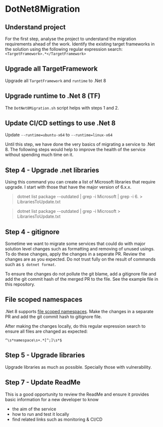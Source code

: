 # DotNet8Migration

## Understand project
For the first step, analyse the project to understand the migration requirements ahead of the work.
Identify the existing target frameworks in the solution using the following regular expression search:
``<TargetFramework>.*</TargetFramework>``

## Upgrade all TargetFramework

Upgrade all ``TargetFramework`` and ``runtime`` to .Net 8

## Upgrade runtime to .Net 8 (TF)
The ```DotNet8Migration.sh``` script helps with steps 1 and 2. 

## Update CI/CD settings to use .Net 8

Update ``--runtime=ubuntu-x64`` to ``--runtime=linux-x64``

Until this step, we have done the very basics of migrating a service to .Net 8. The following steps would help to improve the health of the service without spending much time on it.

## Step 4 - Upgrade .net libraries 
Using this command you can create a list of Microsoft libraries that require upgrade. I start with those that have the major version of 6.x.x.
> dotnet list package --outdated | grep -i Microsoft | grep -i 6. > LibrariesToUpdate.txt

>dotnet list package --outdated | grep -i Microsoft > LibrariesToUpdate.txt

## Step 4 - gitignore
Sometime we want to migrate some services that could do with major solution level changes such as formatting and removing of unused usings.  
To do these changes, apply the changes in a seperate PR. Review the changes are as you expected. Do not trust fully on the result of commands such as ``$ dotnet format``.

To ensure the changes do not pollute the git blame, add a gitignore file and add the git commit hash of the merged PR to the file. See the example file in this repository.

## File scoped namespaces

.Net 8 supports [file scoped namespaces](https://learn.microsoft.com/en-us/dotnet/csharp/language-reference/proposals/csharp-10.0/file-scoped-namespaces).
Make the changes in a separate PR and add the git commit hash to gitignore file.

After making the changes locally, do this regular expression search to ensure all files are changed as expected:

``^\s*namespace\s+.*[^;]\s*$``

## Step 5 - Upgrade libraries
 Upgrade libraries as much as possible. Specially those with vulnerability.

## Step 7 - Update ReadMe 
This is a good opportunity to review the ReadMe and ensure it provides basic information for a new developer to know 
* the aim of the service  
* how to run and test it locally
* find related links such as monitoring & CI/CD

